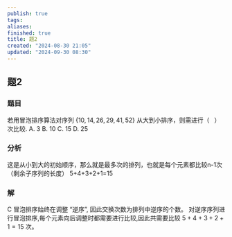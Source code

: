 ```yaml
---
publish: true
tags: 
aliases: 
finished: true
title: 题2
created: "2024-08-30 21:05"
updated: "2024-09-30 08:30"
---
```

## 题2
### 题目
若用冒泡排序算法对序列 $\{ {10},{14},{26},{29},{41},{52}\}$ 从大到小排序，则需进行（ $\;$ ）次比较.
A. 3 B. 10 C. 15 D. 25
### 分析
这是从小到大的初始顺序，那么就是最多次的排列，也就是每个元素都比较n-1次（剩余子序列的长度）
5+4+3+2+1=15
### 解
C
冒泡排序始终在调整 “逆序”, 因此交换次数为排列中逆序的个数。
对逆序序列进行冒泡排序,每个元素向后调整时都需要进行比较,因此共需要比较 $5 + 4 + 3 + 2 + 1 = {15}$ 次。

